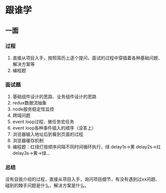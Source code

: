# 跟谁学

## 一面

### 过程
1. 直接从项目入手，按照简历上逐个提问，面试的过程中穿插着各种基础问题、解决方案等
2. 编程题

### 面试题
1. 基础组件设计的思路、业务组件设计的思路
2. redux数据流抽象
3. node服务稳定性监控
4. 跨域问题
5. event loop过程、微任务宏任务
6. event loop各种事件插入的顺序（没答上）
7. 浏览器输入地址后到看到页面的过程
8. 浏览器缓存机制
9. 编程题：红绿灯按顺序间隔不同时间循环执行，绿 delay1s->黄 delay2s->红 delay3s->黄->绿...

### 总结

没有自我介绍的过程，直接从项目入手，询问项目细节，有没有遇到过xx问题、碰到的棘手问题是什么，解决方案是什么。